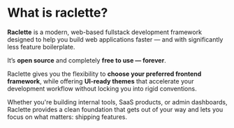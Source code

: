 # What is raclette?

**Raclette** is a modern, web-based fullstack development framework designed to help you build web applications faster — and with significantly less feature boilerplate.

It’s **open source** and completely **free to use — forever**.

Raclette gives you the flexibility to **choose your preferred frontend framework**, while offering **UI-ready themes** that accelerate your development workflow without locking you into rigid conventions.

Whether you're building internal tools, SaaS products, or admin dashboards, Raclette provides a clean foundation that gets out of your way and lets you focus on what matters: shipping features.